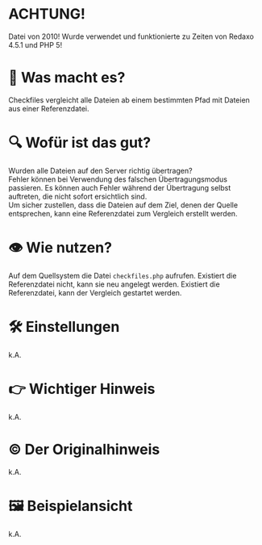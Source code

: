 # ACHTUNG!

Datei von 2010! Wurde verwendet und funktionierte zu Zeiten von Redaxo 4.5.1 und PHP 5!

# :robot: Was macht es?

Checkfiles vergleicht alle Dateien ab einem bestimmten Pfad mit Dateien aus einer Referenzdatei. 
 

# :mag: Wofür ist das gut?

Wurden alle Dateien auf den Server richtig übertragen?  
Fehler können bei Verwendung des falschen Übertragungsmodus passieren. Es können auch Fehler während der Übertragung selbst  auftreten, die nicht sofort ersichtlich sind.  
Um sicher zustellen, dass die Dateien auf dem Ziel, denen der Quelle entsprechen, kann eine Referenzdatei zum Vergleich erstellt werden.

# :eye: Wie nutzen?

Auf dem Quellsystem die Datei `checkfiles.php` aufrufen. Existiert die Referenzdatei nicht, kann sie neu angelegt werden. Existiert die Referenzdatei, kann der Vergleich gestartet werden.


# :hammer_and_wrench: Einstellungen

k.A.

# :point_right: Wichtiger Hinweis

k.A.

# :copyright: Der Originalhinweis

k.A.

# :framed_picture: Beispielansicht

k.A.

